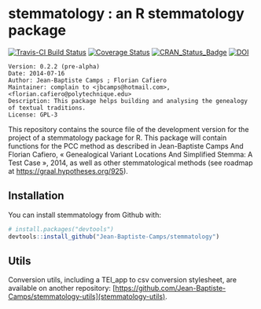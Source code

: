 # stemmatology : an R stemmatology package

[![Travis-CI Build Status](https://travis-ci.org/Jean-Baptiste-Camps/stemmatology.svg?branch=master)](https://travis-ci.org/Jean-Baptiste-Camps/stemmatology) 
[![Coverage Status](https://img.shields.io/codecov/c/github/Jean-Baptiste-Camps/stemmatology/master.svg)](https://codecov.io/github/Jean-Baptiste-Camps/stemmatology?branch=master) 
[![CRAN_Status_Badge](http://www.r-pkg.org/badges/version/stemmatology)](https://cran.r-project.org/package=stemmatology)
[![DOI](https://zenodo.org/badge/21941228.svg)](https://zenodo.org/badge/latestdoi/21941228)


    Version: 0.2.2 (pre-alpha)
    Date: 2014-07-16
    Author: Jean-Baptiste Camps ; Florian Cafiero
    Maintainer: complain to <jbcamps@hotmail.com>, <florian.cafiero@polytechnique.edu>
    Description: This package helps building and analysing the genealogy of textual traditions.
    License: GPL-3

This repository contains the source file of the development version for the project of a stemmatology package for R. This package will contain functions for the PCC method as described in Jean-Baptiste Camps And Florian Cafiero, « Genealogical Variant Locations And Simplified Stemma: A Test Case », 2014, as well as other stemmatological methods (see roadmap at https://graal.hypotheses.org/925).

## Installation

You can install stemmatology from Github with:

```r
# install.packages("devtools")
devtools::install_github("Jean-Baptiste-Camps/stemmatology")
```

## Utils

Conversion utils, including a TEI_app to csv conversion stylesheet, are 
available on another repository: 
[https://github.com/Jean-Baptiste-Camps/stemmatology-utils](stemmatology-utils).

